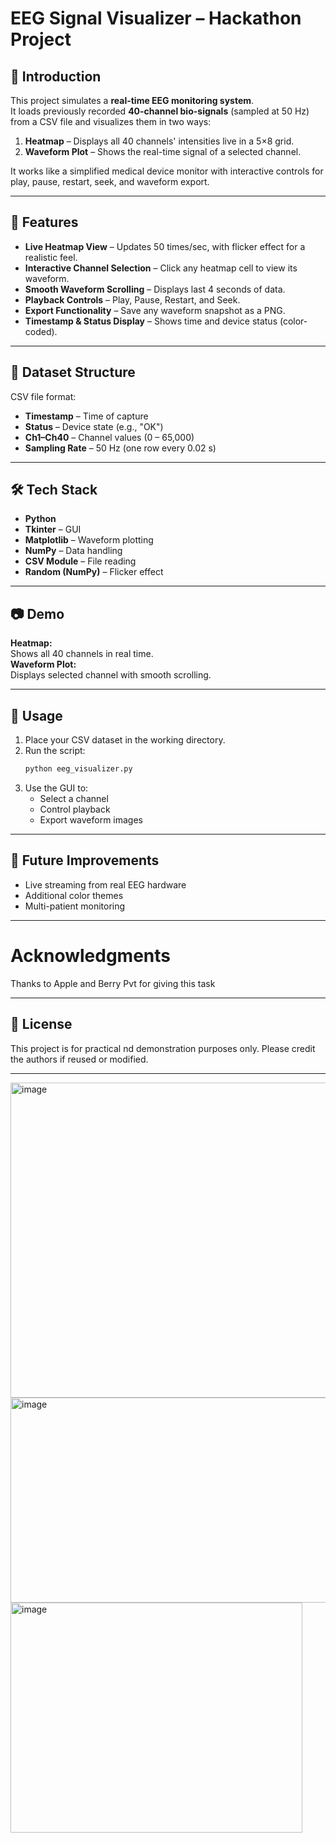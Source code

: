 # EEG Signal Visualizer – Hackathon Project

## 📌 Introduction
This project simulates a **real-time EEG monitoring system**.  
It loads previously recorded **40-channel bio-signals** (sampled at 50 Hz) from a CSV file and visualizes them in two ways:
1. **Heatmap** – Displays all 40 channels' intensities live in a 5×8 grid.
2. **Waveform Plot** – Shows the real-time signal of a selected channel.

It works like a simplified medical device monitor with interactive controls for play, pause, restart, seek, and waveform export.

---

## 🚀 Features
- **Live Heatmap View** – Updates 50 times/sec, with flicker effect for a realistic feel.
- **Interactive Channel Selection** – Click any heatmap cell to view its waveform.
- **Smooth Waveform Scrolling** – Displays last 4 seconds of data.
- **Playback Controls** – Play, Pause, Restart, and Seek.
- **Export Functionality** – Save any waveform snapshot as a PNG.
- **Timestamp & Status Display** – Shows time and device status (color-coded).

---

## 📂 Dataset Structure
CSV file format:
- **Timestamp** – Time of capture
- **Status** – Device state (e.g., "OK")
- **Ch1–Ch40** – Channel values (0 – 65,000)
- **Sampling Rate** – 50 Hz (one row every 0.02 s)

---

## 🛠 Tech Stack
- **Python**
- **Tkinter** – GUI
- **Matplotlib** – Waveform plotting
- **NumPy** – Data handling
- **CSV Module** – File reading
- **Random (NumPy)** – Flicker effect

---

## 📷 Demo
**Heatmap:**  
Shows all 40 channels in real time.  
**Waveform Plot:**  
Displays selected channel with smooth scrolling.

---

## 📜 Usage
1. Place your CSV dataset in the working directory.
2. Run the script:
   ```bash
   python eeg_visualizer.py
3. Use the GUI to:
   - Select a channel
   - Control playback
   - Export waveform images

---

## 🔮 Future Improvements
- Live streaming from real EEG hardware
- Additional color themes
- Multi-patient monitoring   

---

# Acknowledgments
Thanks to Apple and Berry Pvt for giving this task

---

## 📄 License
This project is for practical nd demonstration purposes only. Please credit the authors if reused or modified.

---

<img width="940" height="504" alt="image" src="https://github.com/user-attachments/assets/7405b011-e4d6-447e-8730-f2282281452a" />

<img width="621" height="328" alt="image" src="https://github.com/user-attachments/assets/4e124680-2320-403f-933c-3b4b061110ac" />

<img width="467" height="368" alt="image" src="https://github.com/user-attachments/assets/dd9770c9-9f56-4a77-abed-fb5ff042827b" />




